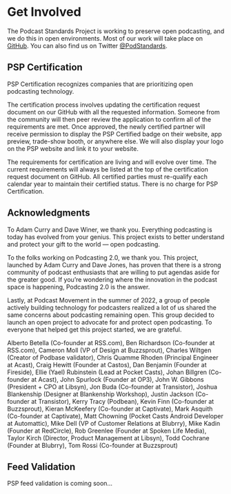 # Get Involved
The Podcast Standards Project is working to preserve open podcasting, and we do this in open environments. Most of our work will take place on [GitHub](https://github.com/Podcast-Standards-Project). You can also find us on Twitter [@PodStandards](https://twitter.com/PodStandards).

## PSP Certification
PSP Certification recognizes companies that are prioritizing open podcasting technology.

The certification process involves updating the certification request document on our GitHub with all the requested information. Someone from the community will then peer review the application to confirm all of the requirements are met. Once approved, the newly certified partner will receive permission to display the PSP Certified badge on their website, app preview, trade-show booth, or anywhere else. We will also display your logo on the PSP website and link it to your website.

The requirements for certification are living and will evolve over time. The current requirements will always be listed at the top of the certification request document on GitHub. All certified parties must re-qualify each calendar year to maintain their certified status. There is no charge for PSP Certification.

## Acknowledgments
To Adam Curry and Dave Winer, we thank you. Everything podcasting is today has evolved from your genius. This project exists to better understand and protect your gift to the world — open podcasting.

To the folks working on Podcasting 2.0, we thank you. This project, launched by Adam Curry and Dave Jones, has proven that there is a strong community of podcast enthusiasts that are willing to put agendas aside for the greater good. If you’re wondering where the innovation in the podcast space is happening, Podcasting 2.0 is the answer.

Lastly, at Podcast Movement in the summer of 2022, a group of people actively building technology for podcasters realized a lot of us shared the same concerns about podcasting remaining open. This group decided to launch an open project to advocate for and protect open podcasting. To everyone that helped get this project started, we are grateful.

Alberto Betella (Co-founder at RSS.com), Ben Richardson (Co-founder at RSS.com), Cameron Moll (VP of Design at Buzzsprout), Charles Wiltgen (Creator of Podbase validator), Chris Quamme Rhoden (Principal Engineer at Acast), Craig Hewitt (Founder at Castos), Dan Benjamin (Founder at Fireside), Ellie (Yael) Rubinstein (Lead at Pocket Casts), Johan Billgren (Co-founder at Acast), John Spurlock (Founder at OP3), John W. Gibbons (President + CPO at Libsyn), Jon Buda (Co-founder at Transistor), Joshua Blankenship (Designer at Blankenship Workshop), Justin Jackson (Co-founder at Transistor), Kerry Tracy (Podbean), Kevin Finn (Co-founder at Buzzsprout), Kieran McKeefery (Co-founder at Captivate), Mark Asquith (Co-founder at Captivate), Matt Chowning (Pocket Casts Android Developer at Automattic), Mike Dell (VP of Customer Relations at Blubrry), Mike Kadin (Founder at RedCircle), Rob Greenlee (Founder at Spoken Life Media), Taylor Kirch (Director, Product Management at Libsyn), Todd Cochrane (Founder at Blubrry), Tom Rossi (Co-founder at Buzzsprout)

## Feed Validation
PSP feed validation is coming soon…
